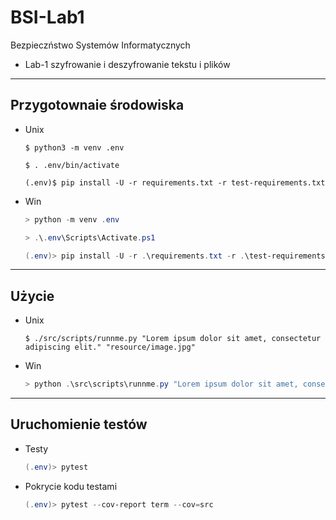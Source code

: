 # BSI-Lab1
Bezpieczństwo Systemów Informatycznych
- Lab-1 szyfrowanie i deszyfrowanie tekstu i plików
---
## Przygotownaie środowiska
- Unix
    ```console
    $ python3 -m venv .env
    ```
    ```console
    $ . .env/bin/activate
    ```
    ```console
    (.env)$ pip install -U -r requirements.txt -r test-requirements.txt
    ```
- Win
    ```powershell
    > python -m venv .env
    ```
    ```powershell
    > .\.env\Scripts\Activate.ps1
    ```
    ```powershell
    (.env)> pip install -U -r .\requirements.txt -r .\test-requirements.txt
    ```
---
## Użycie
- Unix
    ```console
    $ ./src/scripts/runnme.py "Lorem ipsum dolor sit amet, consectetur adipiscing elit." "resource/image.jpg"
    ```
- Win
    ```powershell
    > python .\src\scripts\runnme.py "Lorem ipsum dolor sit amet, consectetur adipiscing elit." .\resource\image.jpg
    ```
---
## Uruchomienie testów
- Testy
    ```powershell
    (.env)> pytest
    ```
- Pokrycie kodu testami
    ```powershell
    (.env)> pytest --cov-report term --cov=src
    ```

